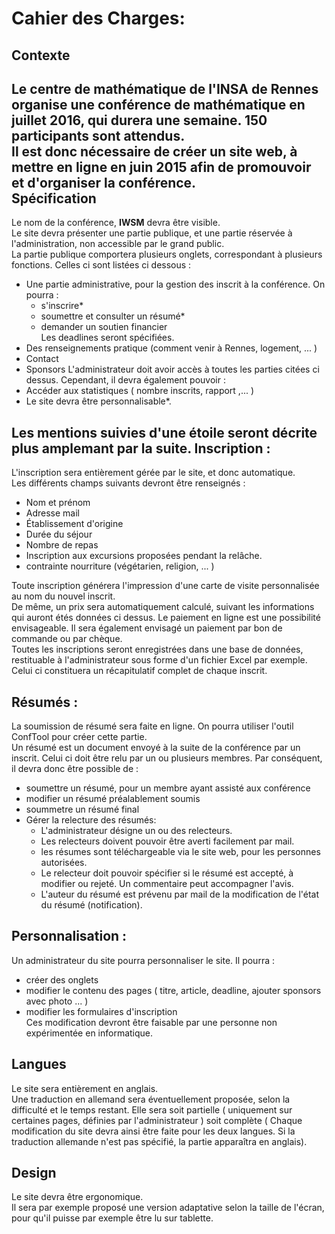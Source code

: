 Cahier des Charges: 
=============
Contexte
----------
Le centre de mathématique de l'INSA de Rennes organise une conférence de mathématique en juillet 2016, qui durera une semaine. 
150 participants sont attendus.    
Il est donc nécessaire de créer un site web, à mettre en ligne en juin 2015 afin de promouvoir et d'organiser la conférence.    
Spécification
-------------
Le nom de la conférence, **IWSM** devra être visible.    
Le site devra présenter une partie publique, et une partie réservée à l'administration, non accessible par le grand public.    
La partie publique comportera plusieurs onglets, correspondant à plusieurs fonctions. Celles ci sont listées ci dessous :    
*  Une partie administrative, pour la gestion des inscrit à la conférence. On pourra :
    * s'inscrire* 
    * soumettre et consulter un résumé*
    * demander un soutien financier  
	Les deadlines seront spécifiées. 
* Des renseignements pratique (comment venir à Rennes, logement, ... ) 
* Contact   
* Sponsors
L'administrateur doit avoir accès à toutes les parties citées ci dessus. Cependant, il devra également pouvoir : 
*  Accéder aux statistiques ( nombre inscrits, rapport ,... )
*  Le site devra être personnalisable*.     
     
Les mentions suivies d'une étoile seront décrite plus amplemant par la suite. 
Inscription :
-------------

L'inscription sera entièrement gérée par le site, et donc automatique.    
Les différents champs suivants devront être renseignés : 
* Nom et prénom
* Adresse mail
* Établissement d'origine
* Durée du séjour
* Nombre de repas
* Inscription aux excursions proposées pendant la relâche. 
* contrainte nourriture (végétarien, religion, ... )   

Toute inscription générera l'impression d'une carte de visite personnalisée au nom du nouvel inscrit.   
De même, un prix sera automatiquement calculé, suivant les informations qui auront étés données ci dessus. Le paiement en ligne est une possibilité envisageable. Il sera également envisagé un paiement par bon de commande ou par chèque.    
Toutes les inscriptions seront enregistrées dans une base de données, restituable à l'administrateur sous forme d'un fichier Excel par exemple. Celui ci constituera un récapitulatif complet de chaque inscrit.       

Résumés :    
------
La soumission de résumé sera faite en ligne. On pourra utiliser l'outil ConfTool pour créer cette partie.    
Un résumé est un document envoyé à la suite de la conférence par un inscrit. Celui ci doit être relu par un ou plusieurs membres. Par conséquent, il devra donc être possible de :
* soumettre un résumé, pour un membre ayant assisté aux conférence
* modifier un résumé préalablement soumis
* soummetre un résumé final
* Gérer la relecture des résumés: 
    * L'administrateur désigne un ou des relecteurs.
    * Les relecteurs doivent pouvoir être averti facilement par mail.
    * les résumes sont téléchargeable via le site web, pour les personnes autorisées.
    * Le relecteur doit pouvoir spécifier si le résumé est accepté, à modifier ou rejeté. Un commentaire peut accompagner l'avis. 
    * L'auteur du résumé est prévenu par mail de la modification de l'état du résumé (notification). 

Personnalisation : 
------- 
Un administrateur du site pourra personnaliser le site. Il pourra : 
* créer des onglets
* modifier le contenu des pages ( titre, article, deadline, ajouter sponsors avec photo ... )
* modifier les formulaires d'inscription   
Ces modification devront être faisable par une personne non expérimentée en informatique.    


Langues
----------
Le site sera entièrement en anglais.    
Une traduction en allemand sera éventuellement proposée, selon la difficulté et le temps restant. Elle sera soit partielle ( uniquement sur certaines pages, définies par l'administrateur ) soit  complète ( Chaque modification du site devra ainsi être faite pour les deux langues. Si la traduction allemande n'est pas spécifié, la partie apparaîtra en anglais).

Design
--------
Le site devra être ergonomique.   
Il sera par exemple proposé une version adaptative selon la taille de l'écran, pour qu'il puisse par exemple être lu sur tablette. 
